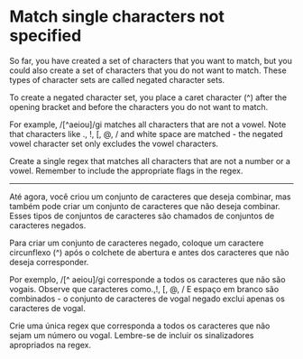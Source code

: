 # Match single characters not specified

So far, you have created a set of characters that you want to match, but you could also create a set of characters that you do not want to match. These types of character sets are called negated character sets.

To create a negated character set, you place a caret character (^) after the opening bracket and before the characters you do not want to match.

For example, /[^aeiou]/gi matches all characters that are not a vowel. Note that characters like ., !, [, @, / and white space are matched - the negated vowel character set only excludes the vowel characters.

Create a single regex that matches all characters that are not a number or a vowel. Remember to include the appropriate flags in the regex.

---

Até agora, você criou um conjunto de caracteres que deseja combinar, mas também pode criar um conjunto de caracteres que não deseja combinar. Esses tipos de conjuntos de caracteres são chamados de conjuntos de caracteres negados.

Para criar um conjunto de caracteres negado, coloque um caractere circunflexo (^) após o colchete de abertura e antes dos caracteres que não deseja corresponder.

Por exemplo, /[^ aeiou]/gi corresponde a todos os caracteres que não são vogais. Observe que caracteres como.,!, [, @, / E espaço em branco são combinados - o conjunto de caracteres de vogal negado exclui apenas os caracteres de vogal.

Crie uma única regex que corresponda a todos os caracteres que não sejam um número ou vogal. Lembre-se de incluir os sinalizadores apropriados na regex.